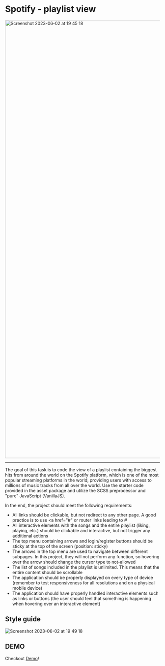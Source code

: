 Spotify - playlist view
=======

<img width="1425" alt="Screenshot 2023-06-02 at 19 45 18" src="https://github.com/PatrykMO/Invo-Academy/assets/104906717/59ebdbb7-8fc1-4078-9367-c6af78a38340">



<hr />

The goal of this task is to code the view of a playlist containing the biggest hits from around the world on the Spotify platform, which is one of the most popular streaming platforms in the world, providing users with access to millions of music tracks from all over the world. Use the starter code provided in the asset package and utilize the SCSS preprocessor and "pure" JavaScript (VanillaJS).

In the end, the project should meet the following requirements:
- All links should be clickable, but not redirect to any other page. A good practice is to use <a href="#"</a> or router links leading to #
- All interactive elements with the songs and the entire playlist (liking, playing, etc.) should be clickable and interactive, but not trigger any additional actions
- The top menu containing arrows and login/register buttons should be sticky at the top of the screen (position: sticky)
- The arrows in the top menu are used to navigate between different subpages. In this project, they will not perform any function, so hovering over the arrow should change the cursor type to not-allowed
- The list of songs included in the playlist is unlimited. This means that the entire content should be scrollable
- The application should be properly displayed on every type of device (remember to test responsiveness for all resolutions and on a physical mobile device)
- The application should have properly handled interactive elements such as links or buttons (the user should feel that something is happening when hovering over an interactive element)

Style guide
-------

![Screenshot 2023-06-02 at 19 49 18](https://github.com/PatrykMO/Invo-Academy/assets/104906717/b2659c74-69db-45f0-bbc6-cfa425f6ef3a)

DEMO 
------
Checkout [Demo](https://invo-academy-lsvc3u3aq-patrykmo-s-team.vercel.app/)!
